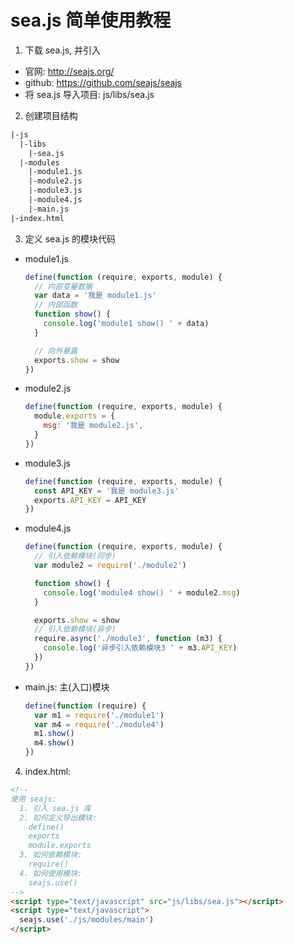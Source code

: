 # sea.js 简单使用教程

1. 下载 sea.js, 并引入

- 官网: http://seajs.org/
- github: https://github.com/seajs/seajs
- 将 sea.js 导入项目: js/libs/sea.js

2. 创建项目结构

```txt
|-js
  |-libs
    |-sea.js
  |-modules
    |-module1.js
    |-module2.js
    |-module3.js
    |-module4.js
    |-main.js
|-index.html
```

3. 定义 sea.js 的模块代码

- module1.js

  ```js
  define(function (require, exports, module) {
    // 内部变量数据
    var data = '我是 module1.js'
    // 内部函数
    function show() {
      console.log('module1 show() ' + data)
    }

    // 向外暴露
    exports.show = show
  })
  ```

- module2.js

  ```js
  define(function (require, exports, module) {
    module.exports = {
      msg: '我是 module2.js',
    }
  })
  ```

- module3.js

  ```js
  define(function (require, exports, module) {
    const API_KEY = '我是 module3.js'
    exports.API_KEY = API_KEY
  })
  ```

- module4.js

  ```js
  define(function (require, exports, module) {
    // 引入依赖模块(同步)
    var module2 = require('./module2')

    function show() {
      console.log('module4 show() ' + module2.msg)
    }

    exports.show = show
    // 引入依赖模块(异步)
    require.async('./module3', function (m3) {
      console.log('异步引入依赖模块3 ' + m3.API_KEY)
    })
  })
  ```

- main.js: 主(入口)模块

  ```js
  define(function (require) {
    var m1 = require('./module1')
    var m4 = require('./module4')
    m1.show()
    m4.show()
  })
  ```

4. index.html:

```html
<!--
使用 seajs:
  1. 引入 sea.js 库
  2. 如何定义导出模块:
    define()
    exports
    module.exports
  3. 如何依赖模块:
    require()
  4. 如何使用模块:
    seajs.use()
-->
<script type="text/javascript" src="js/libs/sea.js"></script>
<script type="text/javascript">
  seajs.use('./js/modules/main')
</script>
```
